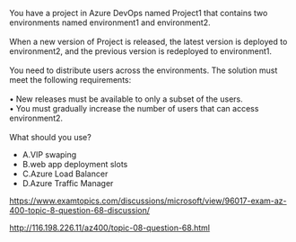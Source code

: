 You have a project in Azure DevOps named Project1 that contains two environments named environment1 and environment2.<br/><br/>When a new version of Project is released, the latest version is deployed to environment2, and the previous version is redeployed to environment1.<br/><br/>You need to distribute users across the environments. The solution must meet the following requirements:<br/><br/>•	New releases must be available to only a subset of the users.<br/>•	You must gradually increase the number of users that can access environment2.<br/><br/>What should you use?<ul><li class="multi-choice-item"><span class="multi-choice-letter" data-choice-letter="A">A.</span>VIP swaping</li><li class="multi-choice-item correct-hidden"><span class="multi-choice-letter" data-choice-letter="B">B.</span>web app deployment slots</li><li class="multi-choice-item"><span class="multi-choice-letter" data-choice-letter="C">C.</span>Azure Load Balancer</li><li class="multi-choice-item"><span class="multi-choice-letter" data-choice-letter="D">D.</span>Azure Traffic Manager</li></ul><p><a href="https://www.examtopics.com/discussions/microsoft/view/96017-exam-az-400-topic-8-question-68-discussion/">https://www.examtopics.com/discussions/microsoft/view/96017-exam-az-400-topic-8-question-68-discussion/</a></p><p><a href="http://116.198.226.11/az400/topic-08-question-68.html">http://116.198.226.11/az400/topic-08-question-68.html</a></p><script src="https://giscus.app/client.js"                    data-repo="azsamples/az204"                    data-repo-id="R_kgDOMRXzDQ"                    data-category="General"                    data-category-id="DIC_kwDOMRXzDc4Cgi27"                    data-mapping="pathname"                    data-strict="0"                    data-reactions-enabled="0"                    data-emit-metadata="0"                    data-input-position="bottom"                    data-theme="preferred_color_scheme"                    data-lang="en"                    crossorigin="anonymous"                    async>                    </script>
